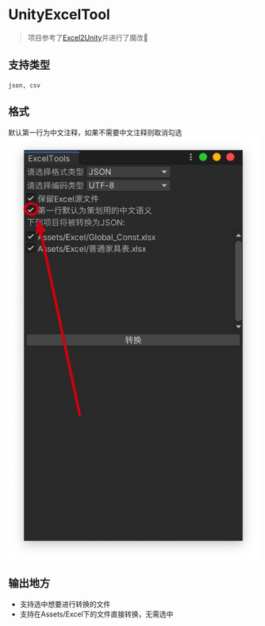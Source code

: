 # UnityExcelTool
> 项目参考了[Excel2Unity](https://github.com/qinyuanpei/Excel2Unity)并进行了魔改
## 支持类型
`json, csv`
## 格式
默认第一行为中文注释，如果不需要中文注释则取消勾选
![-w367](media/16264252864456.jpg)

## 输出地方
* 支持选中想要进行转换的文件
* 支持在Assets/Excel下的文件直接转换，无需选中
